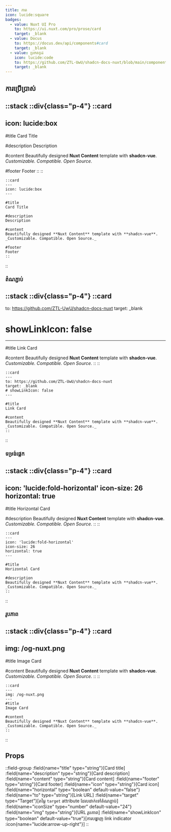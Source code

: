 ```yaml
---
title: កាត
icon: lucide:square
badges:
  - value: Nuxt UI Pro
    to: https://ui.nuxt.com/pro/prose/card
    target: _blank
  - value: Docus
    to: https://docus.dev/api/components#card
    target: _blank
  - value: ប្រភពកូដ
    icon: lucide:code
    to: https://github.com/ZTL-UwU/shadcn-docs-nuxt/blob/main/components/content/Card.vue
    target: _blank
---
```


## ការប្រើប្រាស់

::stack
  ::div{class="p-4"}
  ::card
  ---
  icon: lucide:box
  ---

  #title
  Card Title

  #description
  Description

  #content
  Beautifully designed **Nuxt Content** template with **shadcn-vue**. _Customizable. Compatible. Open Source._

  #footer
  Footer
  ::
  ::
  ```mdc
  ::card
  ---
  icon: lucide:box
  ---

  #title
  Card Title

  #description
  Description

  #content
  Beautifully designed **Nuxt Content** template with **shadcn-vue**. _Customizable. Compatible. Open Source._

  #footer
  Footer
  ::
  ```
::

### តំណភ្ជាប់

::stack
  ::div{class="p-4"}
  ::card
  ---
  to: https://github.com/ZTL-UwU/shadcn-docs-nuxt
  target: _blank
  # showLinkIcon: false
  ---

  #title
  Link Card

  #content
  Beautifully designed **Nuxt Content** template with **shadcn-vue**. _Customizable. Compatible. Open Source._
  ::
  ::
  ```mdc
  ::card
  ---
  to: https://github.com/ZTL-UwU/shadcn-docs-nuxt
  target: _blank
  # showLinkIcon: false
  ---

  #title
  Link Card

  #content
  Beautifully designed **Nuxt Content** template with **shadcn-vue**. _Customizable. Compatible. Open Source._
  ::
  ```
::

### ទម្រង់ផ្តេក

::stack
  ::div{class="p-4"}
  ::card
  ---
  icon: 'lucide:fold-horizontal'
  icon-size: 26
  horizontal: true
  ---

  #title
  Horizontal Card

  #description
  Beautifully designed **Nuxt Content** template with **shadcn-vue**. _Customizable. Compatible. Open Source._
  ::
  ::
  ```mdc
  ::card
  ---
  icon: 'lucide:fold-horizontal'
  icon-size: 26
  horizontal: true
  ---

  #title
  Horizontal Card

  #description
  Beautifully designed **Nuxt Content** template with **shadcn-vue**. _Customizable. Compatible. Open Source._
  ::
  ```
::

### រូបភាព

::stack
  ::div{class="p-4"}
  ::card
  ---
  img: /og-nuxt.png
  ---
  #title
  Image Card

  #content
  Beautifully designed **Nuxt Content** template with **shadcn-vue**. _Customizable. Compatible. Open Source._
  ::
  ::
  ```mdc
  ::card
  ---
  img: /og-nuxt.png
  ---
  #title
  Image Card

  #content
  Beautifully designed **Nuxt Content** template with **shadcn-vue**. _Customizable. Compatible. Open Source._
  ::
  ```
::

## Props

::field-group
  :field{name="title" type="string"}[Card title]
  :field{name="description" type="string"}[Card description]
  :field{name="content" type="string"}[Card content]
  :field{name="footer" type="string"}[Card footer]
  :field{name="icon" type="string"}[Card icon]
  :field{name="horizontal" type="boolean" default-value="false"}
  :field{name="to" type="string"}[Link URL]
  :field{name="target" type="Target"}[តម្លៃ `target` attribute ដែលដាក់ទៅតំណភ្ជាប់]
  :field{name="iconSize" type="number" default-value="24"}
  :field{name="img" type="string"}[URL​ រូបភាព]
  :field{name="showLinkIcon" type="boolean" default-value="true"}[ការបង្ហាញ link indicator :icon{name="lucide:arrow-up-right"}]
::
